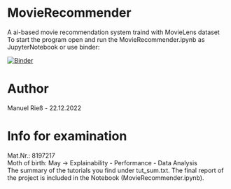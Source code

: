 # MovieRecommender
 A ai-based movie recommendation system traind with MovieLens dataset
To start the program open and run the MovieRecommender.ipynb as JupyterNotebook or use binder:

[![Binder](https://mybinder.org/badge_logo.svg)](https://mybinder.org/v2/gh/ManuRiess/MovieRecommender/main?labpath=MovieRecommender)

# Author

Manuel Rieß - 22.12.2022

# Info for examination
Mat.Nr.: 8197217\
Moth of birth: May -> Explainability - Performance - Data Analysis\
The summary of the tutorials you find under tut_sum.txt.
The final report of the project is included in the Notebook (MovieRecommender.ipynb).

